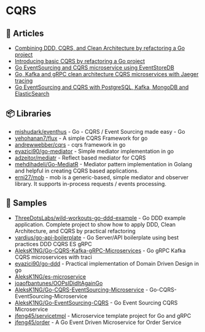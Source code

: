 # CQRS

## 📕 Articles
- [Combining DDD, CQRS, and Clean Architecture by refactoring a Go project](https://threedots.tech/post/ddd-cqrs-clean-architecture-combined/)
- [Introducing basic CQRS by refactoring a Go project](https://threedots.tech/post/basic-cqrs-in-go/)
- [Go EventSourcing and CQRS microservice using EventStoreDB ](https://dev.to/aleksk1ng/go-eventsourcing-and-cqrs-microservice-using-eventstoredb-5djo)
- [Go, Kafka and gRPC clean architecture CQRS microservices with Jaeger tracing ](https://dev.to/aleksk1ng/go-kafka-and-grpc-clean-architecture-cqrs-microservices-with-jaeger-tracing-45bj)
- [Go EventSourcing and CQRS with PostgreSQL, Kafka, MongoDB and ElasticSearch](https://dev.to/aleksk1ng/go-eventsourcing-and-cqrs-with-postgresql-kafka-mongodb-and-elasticsearch-44d7)
## 📦 Libraries
- [mishudark/eventhus](https://github.com/mishudark/eventhus) - Go - CQRS / Event Sourcing made easy - Go
- [yehohanan7/flux](https://github.com/yehohanan7/flux) - A simple CQRS Framework for go
- [andrewwebber/cqrs](https://github.com/andrewwebber/cqrs) - cqrs framework in go
- [eyazici90/go-mediator](https://github.com/eyazici90/go-mediator) - Simple mediator implementation in go
- [adzeitor/mediatr](https://github.com/adzeitor/mediatr) - Reflect based mediator for CQRS
- [mehdihadeli/Go-MediatR](https://github.com/mehdihadeli/Go-MediatR) - Mediator pattern implementation in Golang and helpful in creating CQRS based applications.
- [erni27/mob](https://github.com/erni27/mob) - mob is a generic-based, simple mediator and observer library. It supports in-process requests / events processing.
## 🚀 Samples
- [ThreeDotsLabs/wild-workouts-go-ddd-example](https://github.com/ThreeDotsLabs/wild-workouts-go-ddd-example) - Go DDD example application. Complete project to show how to apply DDD, Clean Architecture, and CQRS by practical refactoring
- [vardius/go-api-boilerplate](https://github.com/vardius/go-api-boilerplate) - Go Server/API boilerplate using best practices DDD CQRS ES gRPC
- [AleksK1NG/Go-CQRS-Kafka-gRPC-Microservices](https://github.com/AleksK1NG/Go-CQRS-Kafka-gRPC-Microservices) - Go gRPC Kafka CQRS microservices with traci
- [eyazici90/go-ddd](https://github.com/eyazici90/go-ddd) - Practical implementation of Domain Driven Design in go
- [AleksK1NG/es-microservice](https://github.com/AleksK1NG/es-microservice)
- [joaofbantunes/OOPsIDidItAgainGo](https://github.com/joaofbantunes/OOPsIDidItAgainGo)
- [AleksK1NG/Go-CQRS-EventSourcing-Microservice](https://github.com/AleksK1NG/Go-CQRS-EventSourcing-Microservice) - Go-CQRS-EventSourcing-Microservice
- [AleksK1NG/Go-EventSourcing-CQRS](https://github.com/AleksK1NG/Go-EventSourcing-CQRS) - Go Event Sourcing CQRS Microservice
- [jfeng45/servicetmpl](https://github.com/jfeng45/servicetmpl) - Microservice template project for Go and gRPC
- [jfeng45/order](https://github.com/jfeng45/order) - A Go Event Driven Microservice for Order Service